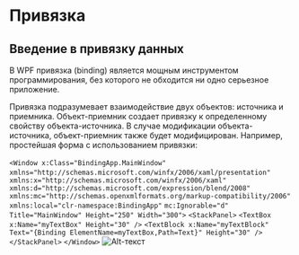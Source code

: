 # **Привязка**
## Введение в привязку данных
В WPF привязка (binding) является мощным инструментом программирования, без которого не обходится ни одно серьезное приложение.

Привязка подразумевает взаимодействие двух объектов: источника и приемника. Объект-приемник создает привязку к определенному свойству объекта-источника. В случае модификации объекта-источника, объект-приемник также будет модифицирован. Например, простейшая форма с использованием привязки:


`<Window x:Class="BindingApp.MainWindow"`
       ` xmlns="http://schemas.microsoft.com/winfx/2006/xaml/presentation"`
       ` xmlns:x="http://schemas.microsoft.com/winfx/2006/xaml"`
        `xmlns:d="http://schemas.microsoft.com/expression/blend/2008"`
        `xmlns:mc="http://schemas.openxmlformats.org/markup-compatibility/2006"`
        `xmlns:local="clr-namespace:BindingApp"`
       `mc:Ignorable="d"`
        `Title="MainWindow" Height="250" Width="300">`
    `<StackPanel>`
        `<TextBox x:Name="myTextBox" Height="30" />`
        `<TextBlock x:Name="myTextBlock" Text="{Binding ElementName=myTextBox,Path=Text}" Height="30" />`
    `</StackPanel>`
`</Window>`
![Alt-текст](https://metanit.com/sharp/wpf/pics/11.1.png)
